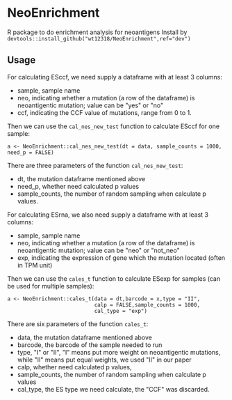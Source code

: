 # NeoEnrichment
R package to do enrichment analysis for neoantigens
Install by `devtools::install_github("wt12318/NeoEnrichment",ref="dev")`

## Usage

For calculating ESccf, we need supply a dataframe with at least 3 columns:

- sample, sample name 
- neo, indicating whether a mutation (a row of the dataframe) is neoantigentic mutation; value can be "yes" or "no"
- ccf, indicating the CCF value of mutations, range from 0 to 1.

Then we can use the `cal_nes_new_test` function to calculate ESccf for one sample:

```{r}
a <- NeoEnrichment::cal_nes_new_test(dt = data, sample_counts = 1000, need_p = FALSE)
```

There are three parameters of the function `cal_nes_new_test`:

- dt, the mutation dataframe mentioned above
- need_p, whether need calculated p values
- sample_counts, the number of random sampling when calculate p values.

For calculating ESrna, we also need supply a dataframe with at least 3 columns:
- sample, sample name 
- neo, indicating whether a mutation (a row of the dataframe) is neoantigentic mutation; value can be "neo" or "not_neo"
- exp, indicating the expression of gene which the mutation located (often in TPM unit)

Then we can use the `cales_t` function to calculate ESexp for samples (can be used for multiple samples):

```{r}
a <- NeoEnrichment::cales_t(data = dt,barcode = x,type = "II",
                            calp = FALSE,sample_counts = 1000,
                            cal_type = "exp")
```

There are six parameters of the function `cales_t`:

- data, the mutation dataframe mentioned above
- barcode, the barcode of the sample needed to run
- type, "I" or "II", "I" means put more weight on neoantigentic mutations, while "II" means put equal weights, we used "II" in our paper
- calp, whether need calculated p values,
- sample_counts, the number of random sampling when calculate p values
- cal_type, the ES type we need calculate, the "CCF" was discarded.




